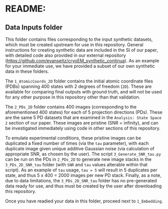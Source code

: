 # README: 
## Data Inputs folder

This folder contains files corresponding to the input synthetic datasets, which must be created upstream for use in this repository. General instructions for creating synthetic data are included in the SI of our paper, with detailed code also provided in our external repository (https://github.com/evanseitz/cryoEM_synthetic_continua). As an example for your immediate use, we have provided a subset of our own synthetic data in these folders.

The `1_AtomicCoords_2D` folder contains the initial atomic coordinate files (PDBs) spanning 400 states with 2 degrees of freedom (`2D`). These are available for comparing final outputs with ground truth, and will not be used for any other purpose in this repository other than that validation.

The `2_PDs_2D` folder contains 400 images (corresponding to the aforementioned 400 states) for each of 5 projection directions (PDs). These are the same 5 PD datasets that are examined in the `Analysis: State Space 2` section of our paper. These images are pristine (SNR = infinity), and can be investigated immediately using code in other sections of this repository.

To emulate experimental conditions, these pristine images can be duplicated a fixed number of times (via the `tau` parameter), with each duplicate image given unique additive Gaussian noise (via calculation of appropriate SNR, as chosen by the user). The script `3_Generate_SNR_tau.py` can be run on the PDs in `2_PDs_2D` to generate new image stacks in the `3_PDs_2D_SNR_tau` folder (with `SNR` and `tau` values alterable within that script). As an example of `tau` usage, `tau = 5` will result in 5 duplicates per state, and thus 5 x 400 = 2000 images per new PD stack. Finally, as a note, due to data limitations, the `3_PDs_2D_SNR_tau` folder has no pre-generated data ready for use, and thus must be created by the user after downloading this repository.

Once you have readied your data in this folder, proceed next to `1_Embedding`.

